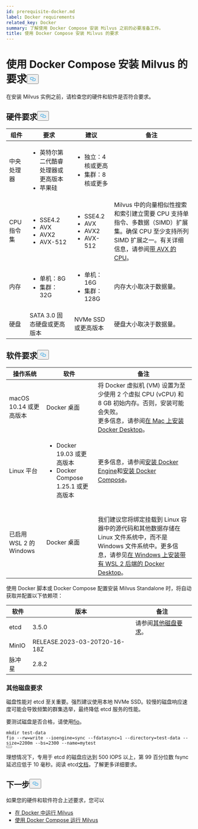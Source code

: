 ```yaml
---
id: prerequisite-docker.md
label: Docker requirements
related_key: Docker
summary: 了解使用 Docker Compose 安装 Milvus 之前的必要准备工作。
title: 使用 Docker Compose 安装 Milvus 的要求
---
```

<h1 id="Requirements-for-Installing-Milvus-with-Docker-Compose" class="common-anchor-header">使用 Docker Compose 安装 Milvus 的要求<button data-href="#Requirements-for-Installing-Milvus-with-Docker-Compose" class="anchor-icon" translate="no">
      <svg translate="no"
        aria-hidden="true"
        focusable="false"
        height="20"
        version="1.1"
        viewBox="0 0 16 16"
        width="16"
      >
        <path
          fill="#0092E4"
          fill-rule="evenodd"
          d="M4 9h1v1H4c-1.5 0-3-1.69-3-3.5S2.55 3 4 3h4c1.45 0 3 1.69 3 3.5 0 1.41-.91 2.72-2 3.25V8.59c.58-.45 1-1.27 1-2.09C10 5.22 8.98 4 8 4H4c-.98 0-2 1.22-2 2.5S3 9 4 9zm9-3h-1v1h1c1 0 2 1.22 2 2.5S13.98 12 13 12H9c-.98 0-2-1.22-2-2.5 0-.83.42-1.64 1-2.09V6.25c-1.09.53-2 1.84-2 3.25C6 11.31 7.55 13 9 13h4c1.45 0 3-1.69 3-3.5S14.5 6 13 6z"
        ></path>
      </svg>
    </button></h1><p>在安装 Milvus 实例之前，请检查您的硬件和软件是否符合要求。</p>
<h2 id="Hardware-requirements" class="common-anchor-header">硬件要求<button data-href="#Hardware-requirements" class="anchor-icon" translate="no">
      <svg translate="no"
        aria-hidden="true"
        focusable="false"
        height="20"
        version="1.1"
        viewBox="0 0 16 16"
        width="16"
      >
        <path
          fill="#0092E4"
          fill-rule="evenodd"
          d="M4 9h1v1H4c-1.5 0-3-1.69-3-3.5S2.55 3 4 3h4c1.45 0 3 1.69 3 3.5 0 1.41-.91 2.72-2 3.25V8.59c.58-.45 1-1.27 1-2.09C10 5.22 8.98 4 8 4H4c-.98 0-2 1.22-2 2.5S3 9 4 9zm9-3h-1v1h1c1 0 2 1.22 2 2.5S13.98 12 13 12H9c-.98 0-2-1.22-2-2.5 0-.83.42-1.64 1-2.09V6.25c-1.09.53-2 1.84-2 3.25C6 11.31 7.55 13 9 13h4c1.45 0 3-1.69 3-3.5S14.5 6 13 6z"
        ></path>
      </svg>
    </button></h2><table>
<thead>
<tr><th>组件</th><th>要求</th><th>建议</th><th>备注</th></tr>
</thead>
<tbody>
<tr><td>中央处理器</td><td><ul><li>英特尔第二代酷睿处理器或更高版本</li><li>苹果硅</li></ul></td><td><ul><li>独立：4 核或更高</li><li>集群：8 核或更多</li></ul></td><td></td></tr>
<tr><td>CPU 指令集</td><td><ul><li>SSE4.2</li><li>AVX</li><li>AVX2</li><li>AVX-512</li></ul></td><td><ul><li>SSE4.2</li><li>AVX</li><li>AVX2</li><li>AVX-512</li></ul></td><td>Milvus 中的向量相似性搜索和索引建立需要 CPU 支持单指令、多数据（SIMD）扩展集。确保 CPU 至少支持所列 SIMD 扩展之一。有关详细信息，请参阅<a href="https://en.wikipedia.org/wiki/Advanced_Vector_Extensions#CPUs_with_AVX">带 AVX 的 CPU</a>。</td></tr>
<tr><td>内存</td><td><ul><li>单机：8G</li><li>集群：32G</li></ul></td><td><ul><li>单机：16G</li><li>集群： 128G</li></ul></td><td>内存大小取决于数据量。</td></tr>
<tr><td>硬盘</td><td>SATA 3.0 固态硬盘或更高版本</td><td>NVMe SSD 或更高版本</td><td>硬盘大小取决于数据量。</td></tr>
</tbody>
</table>
<h2 id="Software-requirements" class="common-anchor-header">软件要求<button data-href="#Software-requirements" class="anchor-icon" translate="no">
      <svg translate="no"
        aria-hidden="true"
        focusable="false"
        height="20"
        version="1.1"
        viewBox="0 0 16 16"
        width="16"
      >
        <path
          fill="#0092E4"
          fill-rule="evenodd"
          d="M4 9h1v1H4c-1.5 0-3-1.69-3-3.5S2.55 3 4 3h4c1.45 0 3 1.69 3 3.5 0 1.41-.91 2.72-2 3.25V8.59c.58-.45 1-1.27 1-2.09C10 5.22 8.98 4 8 4H4c-.98 0-2 1.22-2 2.5S3 9 4 9zm9-3h-1v1h1c1 0 2 1.22 2 2.5S13.98 12 13 12H9c-.98 0-2-1.22-2-2.5 0-.83.42-1.64 1-2.09V6.25c-1.09.53-2 1.84-2 3.25C6 11.31 7.55 13 9 13h4c1.45 0 3-1.69 3-3.5S14.5 6 13 6z"
        ></path>
      </svg>
    </button></h2><table>
<thead>
<tr><th>操作系统</th><th>软件</th><th>备注</th></tr>
</thead>
<tbody>
<tr><td>macOS 10.14 或更高版本</td><td>Docker 桌面</td><td>将 Docker 虚拟机 (VM) 设置为至少使用 2 个虚拟 CPU (vCPU) 和 8 GB 初始内存。否则，安装可能会失败。<br/>更多信息，请参阅<a href="https://docs.docker.com/desktop/mac/install/">在 Mac 上安装 Docker Desktop</a>。</td></tr>
<tr><td>Linux 平台</td><td><ul><li>Docker 19.03 或更高版本</li><li>Docker Compose 1.25.1 或更高版本</li></ul></td><td>更多信息，请参阅<a href="https://docs.docker.com/engine/install/">安装 Docker Engine</a>和<a href="https://docs.docker.com/compose/install/">安装 Docker Compose</a>。</td></tr>
<tr><td>已启用 WSL 2 的 Windows</td><td>Docker 桌面</td><td><br/>我们建议您将绑定挂载到 Linux 容器中的源代码和其他数据存储在 Linux 文件系统中，而不是 Windows 文件系统中。更多信息，请参见<a href="https://docs.docker.com/desktop/windows/install/#wsl-2-backend">在 Windows 上安装带有 WSL 2 后端的 Docker Desktop</a>。</td></tr>
</tbody>
</table>
<p>使用 Docker 脚本或 Docker Compose 配置安装 Milvus Standalone 时，将自动获取并配置以下依赖项：</p>
<table>
<thead>
<tr><th>软件</th><th>版本</th><th>备注</th></tr>
</thead>
<tbody>
<tr><td>etcd</td><td>3.5.0</td><td>请参阅<a href="#Additional-disk-requirements">其他磁盘要求</a>。</td></tr>
<tr><td>MinIO</td><td>RELEASE.2023-03-20T20-16-18Z</td><td></td></tr>
<tr><td>脉冲星</td><td>2.8.2</td><td></td></tr>
</tbody>
</table>
<h3 id="Additional-disk-requirements" class="common-anchor-header">其他磁盘要求</h3><p>磁盘性能对 etcd 至关重要。强烈建议使用本地 NVMe SSD。较慢的磁盘响应速度可能会导致频繁的群集选举，最终降低 etcd 服务的性能。</p>
<p>要测试磁盘是否合格，请使用<a href="https://github.com/axboe/fio">fio</a>。</p>
<pre><code translate="no" class="language-bash"><span class="hljs-built_in">mkdir</span> test-data
fio --rw=write --ioengine=<span class="hljs-built_in">sync</span> --fdatasync=1 --directory=test-data --size=2200m --bs=2300 --name=mytest
<button class="copy-code-btn"></button></code></pre>
<p>理想情况下，专用于 etcd 的磁盘应达到 500 IOPS 以上，第 99 百分位数 fsync 延迟应低于 10 毫秒。阅读 etcd<a href="https://etcd.io/docs/v3.5/op-guide/hardware/#disks">文档</a>，了解更多详细要求。</p>
<h2 id="Whats-next" class="common-anchor-header">下一步<button data-href="#Whats-next" class="anchor-icon" translate="no">
      <svg translate="no"
        aria-hidden="true"
        focusable="false"
        height="20"
        version="1.1"
        viewBox="0 0 16 16"
        width="16"
      >
        <path
          fill="#0092E4"
          fill-rule="evenodd"
          d="M4 9h1v1H4c-1.5 0-3-1.69-3-3.5S2.55 3 4 3h4c1.45 0 3 1.69 3 3.5 0 1.41-.91 2.72-2 3.25V8.59c.58-.45 1-1.27 1-2.09C10 5.22 8.98 4 8 4H4c-.98 0-2 1.22-2 2.5S3 9 4 9zm9-3h-1v1h1c1 0 2 1.22 2 2.5S13.98 12 13 12H9c-.98 0-2-1.22-2-2.5 0-.83.42-1.64 1-2.09V6.25c-1.09.53-2 1.84-2 3.25C6 11.31 7.55 13 9 13h4c1.45 0 3-1.69 3-3.5S14.5 6 13 6z"
        ></path>
      </svg>
    </button></h2><p>如果您的硬件和软件符合上述要求，您可以</p>
<ul>
<li><a href="/docs/zh/install_standalone-docker.md">在 Docker 中运行 Milvus</a></li>
<li><a href="/docs/zh/install_standalone-docker-compose.md">使用 Docker Compose 运行 Milvus</a></li>
</ul>
